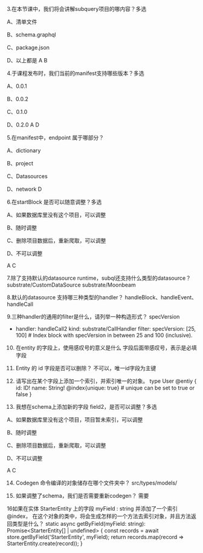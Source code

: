 3.在本节课中，我们将会讲解subquery项目的哪内容？多选

A、清单文件


B、schema.graphql


C、package.json


D、以上都是
A B

4.于课程发布时，我们当前的manifest支持哪些版本？多选

A、0.0.1


B、0.0.2


C、0.1.0


D、0.2.0
A D

5.在manifest中，endpoint 属于哪部分？

A、dictionary


B、project


C、Datasources


D、network
D

6.在startBlock 是否可以随意调整？多选

A、如果数据库里没有这个项目，可以调整


B、随时调整


C、删除项目数据后，重新爬取，可以调整


D、不可以调整

A C

7.除了支持默认的datasource runtime，subql还支持什么类型的datasource？
substrate/CustomDataSource
substrate/Moonbeam

8.默认的datasource 支持哪三种类型的handler？
handleBlock、handleEvent、handleCall

9.三种handler的通用的filter是什么，请列举一种构造形式？
specVersion
- handler: handleCall2
  kind: substrate/CallHandler
  filter:
    specVersion: [25, 100] # Index block with specVersion in between 25 and 100 (inclusive).

10. 在entity 的字段上，使用感叹号的意义是什么
字段后面带感叹号，表示是必填字段

11. Entity 的 id 字段是否可以删除？
不可以，唯一id字段为主键

12. 请写出在某个字段上添加一个索引，并索引唯一的对象。
type User @entiy {
	id: ID!
	name: String! @index{unique: true} # unique can be set to true or false
}

13. 我想在schema上添加新的字段 field2，是否可以调整？多选

A、如果数据库里没有这个项目，项目暂未索引，可以调整


B、随时调整


C、删除项目数据后，重新爬取，可以调整


D、不可以调整

A C

14. Codegen 命令编译的对象储存在哪个文件夹中？
src/types/models/

15. 如果调整了schema，我们是否需要重新codegen？
需要

16如果在实体 StarterEntity 上的字段 myField : string 并添加了一个索引 @index， 在这个对象的类中，将会生成怎样的一个方法去索引对象，并且方法返回类型是什么？
static async getByField(myField: string): Promise<StarterEntity[] | undefined> {
	const records = await store.getByField('StarterEntity', myField);
	return records.map(record => StarterEntity.create(record));
}

